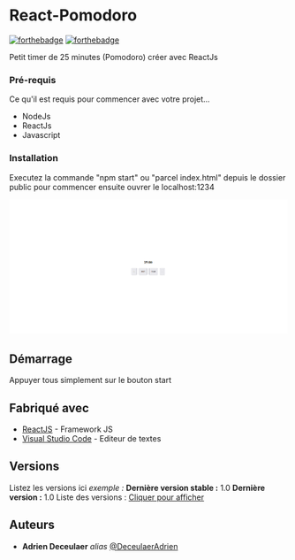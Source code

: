 # React-Pomodoro

[![forthebadge](http://forthebadge.com/images/badges/built-with-love.svg)](http://forthebadge.com) [![forthebadge](http://forthebadge.com/images/badges/powered-by-electricity.svg)](http://forthebadge.com)

Petit timer de 25 minutes (Pomodoro) créer avec ReactJs

### Pré-requis

Ce qu'il est requis pour commencer avec votre projet...

- NodeJs
- ReactJs
- Javascript

### Installation

Executez la commande "npm start" ou "parcel index.html" depuis le dossier public pour commencer ensuite ouvrer le localhost:1234

![](assets\pomodoro.PNG)

## Démarrage

Appuyer tous simplement sur le bouton start

## Fabriqué avec

- [ReactJS]() - Framework JS
- [Visual Studio Code](https://code.visualstudio.com/) - Editeur de textes

## Versions

Listez les versions ici
_exemple :_
**Dernière version stable :** 1.0
**Dernière version :** 1.0
Liste des versions : [Cliquer pour afficher](https://github.com/DeceulaerAdrien/react-pomodoro/tags)

## Auteurs

- **Adrien Deceulaer** _alias_ [@DeceulaerAdrien](https://github.com/DeceulaerAdrien)

